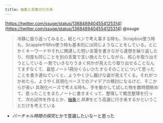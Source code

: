 ```yaml
---
title: 抽象と具象の行き来
---
```


[https://twitter.com/ssuge/status/1368489404554125314](https://twitter.com/ssuge/status/1368489404554125314) @*ssuge*

 > 
 > 冷静に振り返ってみると、紙とペンで考え事する時も、Scrapbox使う時も、ScappleやMiro使う時も基本的には同じようなことをしている。とにかくキーワードやそれに関連した短い言葉を書きながら連想を繰り返したり、何度も同じことを別の言葉で言い換えたりしながら、核心を取り出そうとしている
 > 一発でいきなりうまく何かが見えたり取り出せることなんてまずなくて、最低ノート1冊分くらいひたすらそのことについて思ったことを書き連ねていくと、ようやく少し朧げな姿が見えてくる。それがつかめたら、ようやく具現化ベースでのアイデアの検討になるけど、そこからが長い
 > 具現化ベースで考える時も、手を動かして試した物を数時間眺めて、思ったことをまたノートに書きまくって、整理して概念整理を行って、次の試作を作るとか、[抽象](%E6%8A%BD%E8%B1%A1.md)と*具象*をどう高速に行き来するかということだけを考えている

* *バーチャル時間の探究*とかで意識したいなーと思った
